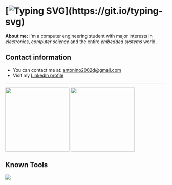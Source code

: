 # [![Typing SVG](https://readme-typing-svg.demolab.com?font=Iosevka&size=28&pause=1000&color=FFDD33&vCenter=true&random=false&width=435&lines=Hi%2C+I'm+Antonio.)](https://git.io/typing-svg)

**About me:** I'm a computer engineering student with major interests in _electronics_,  _computer science_ and the entire _embedded systems_ world.
 
## Contact information
- You can contact me at: antonino2002d@gmail.com
- Visit my [LinkedIn profile](https://linkedin.com/in/antonio-capone-7842571b9)

---
<a href="https://github.com/anuraghazra/github-readme-stats">
  <img height=200 align="center" src="https://github-readme-stats.vercel.app/api?username=antoniocapone&theme=onedark&show_icons=true" />
</a>
<a href="https://github.com/anuraghazra/convoychat">
  <img height=200 align="center" src="https://github-readme-stats.vercel.app/api/top-langs/?username=antoniocapone&layout=donut&custom_title=My%20Top%20Langs" />
</a>

## Known Tools
[![](https://skillicons.dev/icons?i=linux,git,python,c,cpp,rust,bash,vscode,arduino,raspberrypi)](https://skillicons.dev)
